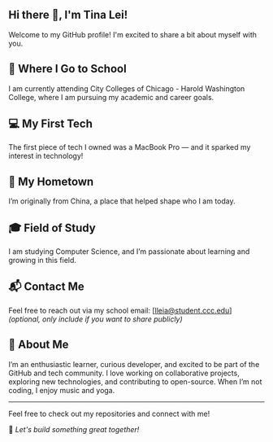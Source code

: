## Hi there 👋, I'm Tina Lei!

Welcome to my GitHub profile! I'm excited to share a bit about myself with you.

## 🏫 Where I Go to School
I am currently attending City Colleges of Chicago - Harold Washington College, where I am pursuing my academic and career goals.

## 💻 My First Tech
The first piece of tech I owned was a MacBook Pro — and it sparked my interest in technology!

## 🏡 My Hometown
I’m originally from China, a place that helped shape who I am today.

## 🎓 Field of Study
I am studying Computer Science, and I’m passionate about learning and growing in this field.

## 📬 Contact Me
Feel free to reach out via my school email: [lleia@student.ccc.edu] *(optional, only include if you want to share publicly)*

## 👤 About Me
I’m an enthusiastic learner, curious developer, and excited to be part of the GitHub and tech community. I love working on collaborative projects, exploring new technologies, and contributing to open-source. When I’m not coding, I enjoy music and yoga.

---

Feel free to check out my repositories and connect with me!

🌟 _Let's build something great together!_
